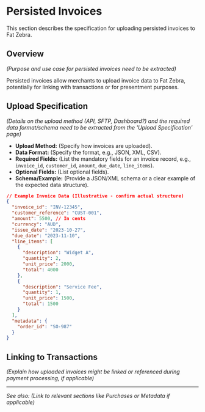 # Persisted Invoices

This section describes the specification for uploading persisted invoices to Fat Zebra.

## Overview

_(Purpose and use case for persisted invoices need to be extracted)_

Persisted invoices allow merchants to upload invoice data to Fat Zebra, potentially for linking with transactions or for presentment purposes.

## Upload Specification

_(Details on the upload method (API, SFTP, Dashboard?) and the required data format/schema need to be extracted from the 'Upload Specification' page)_

- **Upload Method:** (Specify how invoices are uploaded).
- **Data Format:** (Specify the format, e.g., JSON, XML, CSV).
- **Required Fields:** (List the mandatory fields for an invoice record, e.g., `invoice_id`, `customer_id`, `amount`, `due_date`, `line_items`).
- **Optional Fields:** (List optional fields).
- **Schema/Example:** (Provide a JSON/XML schema or a clear example of the expected data structure).

```json
// Example Invoice Data (Illustrative - confirm actual structure)
{
  "invoice_id": "INV-12345",
  "customer_reference": "CUST-001",
  "amount": 5500, // In cents
  "currency": "AUD",
  "issue_date": "2023-10-27",
  "due_date": "2023-11-10",
  "line_items": [
    {
      "description": "Widget A",
      "quantity": 2,
      "unit_price": 2000,
      "total": 4000
    },
    {
      "description": "Service Fee",
      "quantity": 1,
      "unit_price": 1500,
      "total": 1500
    }
  ],
  "metadata": {
    "order_id": "SO-987"
  }
}
```

## Linking to Transactions

_(Explain how uploaded invoices might be linked or referenced during payment processing, if applicable)_

---

_See also: (Link to relevant sections like Purchases or Metadata if applicable)_

